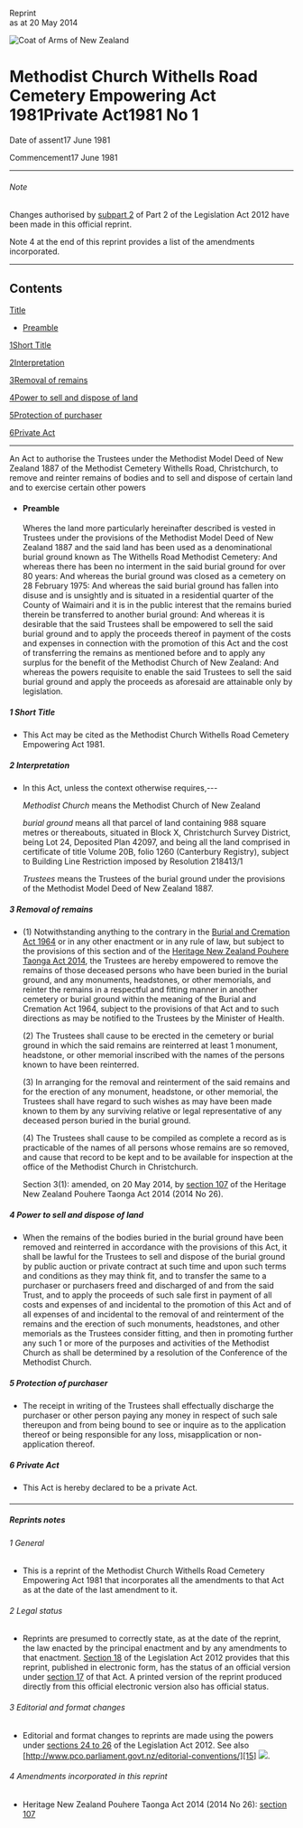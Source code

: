 Reprint  
as at 20 May 2014

![Coat of Arms of New Zealand](/images/leg-crest.jpg)

# Methodist Church Withells Road Cemetery Empowering Act 1981Private Act1981 No 1

Date of assent17 June 1981

Commencement17 June 1981

---

###### Note

Changes authorised by [subpart 2][0] of Part 2 of the Legislation Act 2012 have been made in this official reprint.

Note 4 at the end of this reprint provides a list of the amendments incorporated.

---

## Contents

[Title][1]
    
*   [Preamble][2]

[1][3][][3][Short Title][3]

[2][4][][4][Interpretation][4]

[3][5][][5][Removal of remains][5]

[4][6][][6][Power to sell and dispose of land][6]

[5][7][][7][Protection of purchaser][7]

[6][8][][8][Private Act][8]

---

An Act to authorise the Trustees under the Methodist Model Deed of New Zealand 1887 of the Methodist Cemetery Withells Road, Christchurch, to remove and reinter remains of bodies and to sell and dispose of certain land and to exercise certain other powers
    
*   #### Preamble
    
    Wheres the land more particularly hereinafter described is vested in Trustees under the provisions of the Methodist Model Deed of New Zealand 1887 and the said land has been used as a denominational burial ground known as The Withells Road Methodist Cemetery: And whereas there has been no interment in the said burial ground for over 80 years: And whereas the burial ground was closed as a cemetery on 28 February 1975: And whereas the said burial ground has fallen into disuse and is unsightly and is situated in a residential quarter of the County of Waimairi and it is in the public interest that the remains buried therein be transferred to another burial ground: And whereas it is desirable that the said Trustees shall be empowered to sell the said burial ground and to apply the proceeds thereof in payment of the costs and expenses in connection with the promotion of this Act and the cost of transferring the remains as mentioned before and to apply any surplus for the benefit of the Methodist Church of New Zealand: And whereas the powers requisite to enable the said Trustees to sell the said burial ground and apply the proceeds as aforesaid are attainable only by legislation.

##### 1 Short Title
    
*   This Act may be cited as the Methodist Church Withells Road Cemetery Empowering Act 1981\.

##### 2 Interpretation
    
*   In this Act, unless the context otherwise requires,---
    
    _Methodist Church_ means the Methodist Church of New Zealand
    
    _burial ground_ means all that parcel of land containing 988 square metres or thereabouts, situated in Block X, Christchurch Survey District, being Lot 24, Deposited Plan 42097, and being all the land comprised in certificate of title Volume 20B, folio 1260 (Canterbury Registry), subject to Building Line Restriction imposed by Resolution 218413/1
    
    _Trustees_ means the Trustees of the burial ground under the provisions of the Methodist Model Deed of New Zealand 1887\.

##### 3 Removal of remains
    
*   (1) Notwithstanding anything to the contrary in the [Burial and Cremation Act 1964][9] or in any other enactment or in any rule of law, but subject to the provisions of this section and of the [Heritage New Zealand Pouhere Taonga Act 2014][10], the Trustees are hereby empowered to remove the remains of those deceased persons who have been buried in the burial ground, and any monuments, headstones, or other memorials, and reinter the remains in a respectful and fitting manner in another cemetery or burial ground within the meaning of the Burial and Cremation Act 1964, subject to the provisions of that Act and to such directions as may be notified to the Trustees by the Minister of Health.
    
    (2) The Trustees shall cause to be erected in the cemetery or burial ground in which the said remains are reinterred at least 1 monument, headstone, or other memorial inscribed with the names of the persons known to have been reinterred.
    
    (3) In arranging for the removal and reinterment of the said remains and for the erection of any monument, headstone, or other memorial, the Trustees shall have regard to such wishes as may have been made known to them by any surviving relative or legal representative of any deceased person buried in the burial ground.
    
    (4) The Trustees shall cause to be compiled as complete a record as is practicable of the names of all persons whose remains are so removed, and cause that record to be kept and to be available for inspection at the office of the Methodist Church in Christchurch.
    
    Section 3(1): amended, on 20 May 2014, by [section 107][11] of the Heritage New Zealand Pouhere Taonga Act 2014 (2014 No 26).

##### 4 Power to sell and dispose of land
    
*   When the remains of the bodies buried in the burial ground have been removed and reinterred in accordance with the provisions of this Act, it shall be lawful for the Trustees to sell and dispose of the burial ground by public auction or private contract at such time and upon such terms and conditions as they may think fit, and to transfer the same to a purchaser or purchasers freed and discharged of and from the said Trust, and to apply the proceeds of such sale first in payment of all costs and expenses of and incidental to the promotion of this Act and of all expenses of and incidental to the removal of and reinterment of the remains and the erection of such monuments, headstones, and other memorials as the Trustees consider fitting, and then in promoting further any such 1 or more of the purposes and activities of the Methodist Church as shall be determined by a resolution of the Conference of the Methodist Church.

##### 5 Protection of purchaser
    
*   The receipt in writing of the Trustees shall effectually discharge the purchaser or other person paying any money in respect of such sale thereupon and from being bound to see or inquire as to the application thereof or being responsible for any loss, misapplication or non-application thereof.

##### 6 Private Act
    
*   This Act is hereby declared to be a private Act.

#### 

---

##### Reprints notes

###### 1 General
    
*   This is a reprint of the Methodist Church Withells Road Cemetery Empowering Act 1981 that incorporates all the amendments to that Act as at the date of the last amendment to it.

###### 2 Legal status
    
*   Reprints are presumed to correctly state, as at the date of the reprint, the law enacted by the principal enactment and by any amendments to that enactment. [Section 18][12] of the Legislation Act 2012 provides that this reprint, published in electronic form, has the status of an official version under [section 17][13] of that Act. A printed version of the reprint produced directly from this official electronic version also has official status.

###### 3 Editorial and format changes
    
*   Editorial and format changes to reprints are made using the powers under [sections 24 to 26][14] of the Legislation Act 2012\. See also [http://www.pco.parliament.govt.nz/editorial-conventions/][15] ![](/images/external_link.gif).

###### 4 Amendments incorporated in this reprint
    
*   Heritage New Zealand Pouhere Taonga Act 2014 (2014 No 26): [section 107][11]



[0]: http://www.legislation.govt.nz/act/private/1981/0001/latest/link.aspx?id=DLM2998524
[1]: http://www.legislation.govt.nz/act/private/1981/0001/latest/whole.html#DLM110037
[2]: http://www.legislation.govt.nz/act/private/1981/0001/latest/whole.html#DLM110038
[3]: http://www.legislation.govt.nz/act/private/1981/0001/latest/whole.html#DLM110041
[4]: http://www.legislation.govt.nz/act/private/1981/0001/latest/whole.html#DLM110042
[5]: http://www.legislation.govt.nz/act/private/1981/0001/latest/whole.html#DLM110049
[6]: http://www.legislation.govt.nz/act/private/1981/0001/latest/whole.html#DLM110050
[7]: http://www.legislation.govt.nz/act/private/1981/0001/latest/whole.html#DLM110051
[8]: http://www.legislation.govt.nz/act/private/1981/0001/latest/whole.html#DLM110052
[9]: http://www.legislation.govt.nz/act/private/1981/0001/latest/link.aspx?id=DLM355078
[10]: http://www.legislation.govt.nz/act/private/1981/0001/latest/link.aspx?id=DLM4005402
[11]: http://www.legislation.govt.nz/act/private/1981/0001/latest/link.aspx?id=DLM4005646
[12]: http://www.legislation.govt.nz/act/private/1981/0001/latest/link.aspx?id=DLM2998516
[13]: http://www.legislation.govt.nz/act/private/1981/0001/latest/link.aspx?id=DLM2998515
[14]: http://www.legislation.govt.nz/act/private/1981/0001/latest/link.aspx?id=DLM2998532
[15]: http://www.pco.parliament.govt.nz/editorial-conventions/